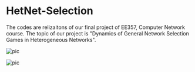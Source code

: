 # HetNet-Selection

The codes are relizaitons of our final project of EE357, Computer Network course. The topic of our project is "Dynamics of General Network Selection Games in Heterogeneous Networks".



![pic](https://github.com/Riolu/HetNet-Selection/blob/master/3_Evolutionary_Equilibrium_with_multiple_lines/Evolutionary_Equilibrium.png) 

![pic](https://github.com/Riolu/HetNet-Selection/blob/master/5_Nash_Equilibrium_3D/Nash%20Equilibrium.png)  


